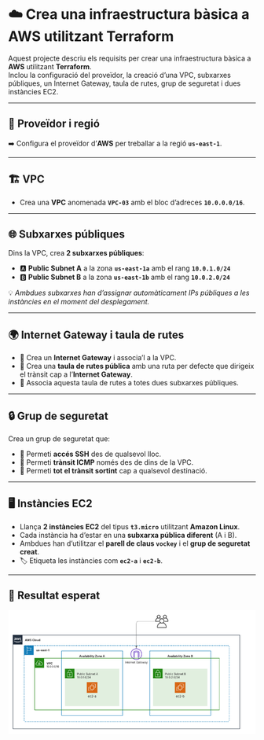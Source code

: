 # ☁️ Crea una infraestructura bàsica a AWS utilitzant Terraform

Aquest projecte descriu els requisits per crear una infraestructura bàsica a **AWS** utilitzant **Terraform**.  
Inclou la configuració del proveïdor, la creació d’una VPC, subxarxes públiques, un Internet Gateway, taula de rutes, grup de seguretat i dues instàncies EC2.

---

## 🔧 Proveïdor i regió
➡️ Configura el proveïdor d’**AWS** per treballar a la regió **`us-east-1`**.

---

## 🏗️ VPC
- Crea una **VPC** anomenada **`VPC-03`** amb el bloc d’adreces **`10.0.0.0/16`**.

---

## 🌐 Subxarxes públiques
Dins la VPC, crea **2 subxarxes públiques**:

- 🅰️ **Public Subnet A** a la zona **`us-east-1a`** amb el rang **`10.0.1.0/24`**  
- 🅱️ **Public Subnet B** a la zona **`us-east-1b`** amb el rang **`10.0.2.0/24`**

💡 *Ambdues subxarxes han d’assignar automàticament IPs públiques a les instàncies en el moment del desplegament.*

---

## 🌍 Internet Gateway i taula de rutes
- 🔗 Crea un **Internet Gateway** i associa’l a la VPC.  
- 🧭 Crea una **taula de rutes pública** amb una ruta per defecte que dirigeix el trànsit cap a l’**Internet Gateway**.  
- 🔁 Associa aquesta taula de rutes a totes dues subxarxes públiques.

---

## 🔒 Grup de seguretat
Crea un grup de seguretat que:

- 🔑 Permeti **accés SSH** des de qualsevol lloc.  
- 📡 Permeti **trànsit ICMP** només des de dins de la VPC.  
- 🚀 Permeti **tot el trànsit sortint** cap a qualsevol destinació.

---

## 🖥️ Instàncies EC2
- Llança **2 instàncies EC2** del tipus **`t3.micro`** utilitzant **Amazon Linux**.  
- Cada instància ha d’estar en una **subxarxa pública diferent** (A i B).  
- Ambdues han d’utilitzar el **parell de claus `vockey`** i el **grup de seguretat creat**.  
- 🏷️ Etiqueta les instàncies com **`ec2-a`** i **`ec2-b`**.

---

## 📸 Resultat esperat
![](./assets/Screenshot_1.png)


